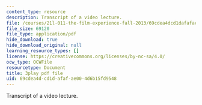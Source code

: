 ```yaml
---
content_type: resource
description: Transcript of a video lecture.
file: /courses/21l-011-the-film-experience-fall-2013/69cdea4dcd1dafafae004d6b15fd9548_mPCTR32vxWo.pdf
file_size: 69120
file_type: application/pdf
hide_download: true
hide_download_original: null
learning_resource_types: []
license: https://creativecommons.org/licenses/by-nc-sa/4.0/
ocw_type: OCWFile
resourcetype: Document
title: 3play pdf file
uid: 69cdea4d-cd1d-afaf-ae00-4d6b15fd9548
---
```

Transcript of a video lecture.